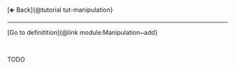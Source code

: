 [🡸 Back]{@tutorial tut-manipulation}
___

[Go to definitition]{@link module:Manipulation~add}

&nbsp;

TODO

